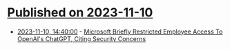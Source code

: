# [Published on 2023-11-10](index.md)

* [2023-11-10, 14:40:00](https://it.slashdot.org/story/23/11/10/1316243/microsoft-briefly-restricted-employee-access-to-openais-chatgpt-citing-security-concerns?utm_source=rss1.0mainlinkanon&utm_medium=feed) - [Microsoft Briefly Restricted Employee Access To OpenAI's ChatGPT, Citing Security Concerns](https://it.slashdot.org/story/23/11/10/1316243/microsoft-briefly-restricted-employee-access-to-openais-chatgpt-citing-security-concerns?utm_source=rss1.0mainlinkanon&utm_medium=feed)
